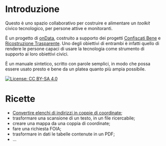# Introduzione

Questo è uno spazio collaborativo per costruire e alimentare un _toolkit_ civico tecnologico, per persone attive e monitoranti.

È un progetto di [onData](http://ondata.it), costruito a supporto dei progetti [Confiscati Bene](http://www.confiscatibene.it) e [Ricostruzione Trasparente](http://ricostruzionetrasparente.it). Uno degli obiettivi di entrambi è infatti quello di rendere le persone capaci di usare la tecnologia come strumento di supporto ai loro obiettivi civici.

È un manuale sintetico, scritto con parole semplici, in modo che possa essere usato presto e bene da un platea quanto più ampia possibile.

[![License: CC BY-SA 4.0](https://licensebuttons.net/l/by-sa/4.0/80x15.png)](https://creativecommons.org/licenses/by-sa/4.0/)

# Ricette

- [Convertire elenchi di indirizzi in coppie di coordinate](./ricette/geocoding.md);
- trasformare una scansione di un testo, in un file ricercabile;
- creare una mappa da una coppia di coordinate;
- fare una richiesta FOIA;
- trasformare in dati le tabelle contenute in un PDF;
- ...
